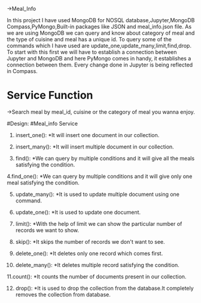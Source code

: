 ->Meal_Info

In this project I have used MongoDB for NOSQL database,Jupyter,MongoDB Compass,PyMongo,Built-in packages like JSON and meal_info.json file.
As we are using MongoDB we can query and know about category of meal and the type of cuisine and meal has a unique id.
To query some of the commands which I have used are update_one,update_many,limit,find,drop.
To start with this first we will have to establish a connection between Jupyter and MongoDB and here PyMongo comes in handy, it establishes a connection between them. 
Every change done in Jupyter is being reflected in Compass.

# Service Function
->Search meal by meal_id, cuisine or the category of meal you wanna enjoy.

#Design:
#Meal_info Service
1. insert_one():
  *It will insert one document in our collection.
  
2. insert_many():
  *It will insert multiple document in our collection.

3. find():
  *We can query by multiple conditions and it will give all the meals satisfying the condition.
  
4.find_one():
  *We can query by multiple conditions and it will give only one meal satisfying the condition.

5. update_many():
  *It is used to update multiple document using one command.

6. update_one():
  *It is used to update one document.

7. limit():
  *With the help of limit we can show the particular number of records we want to show.

8. skip():
  *It skips the number of records we don't want to see.

9. delete_one():
  *It deletes only one record which comes first.

10. delete_many():
  *It deletes multiple record satisfying the condition.

11.count():
  *It counts the number of documents present in our collection.

12. drop():
  *It is used to drop the collection from the database.It completely removes the collection from database. 
